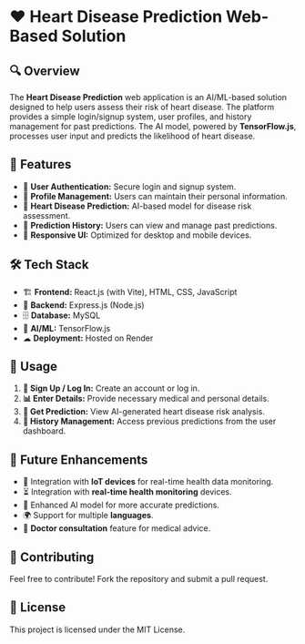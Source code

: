 # ❤️ Heart Disease Prediction Web-Based Solution

## 🔍 Overview
The **Heart Disease Prediction** web application is an AI/ML-based solution designed to help users assess their risk of heart disease. The platform provides a simple login/signup system, user profiles, and history management for past predictions. The AI model, powered by **TensorFlow.js**, processes user input and predicts the likelihood of heart disease.

## 🌟 Features
- 🔐 **User Authentication:** Secure login and signup system.
- 👤 **Profile Management:** Users can maintain their personal information.
- 💓 **Heart Disease Prediction:** AI-based model for disease risk assessment.
- 📜 **Prediction History:** Users can view and manage past predictions.
- 📱 **Responsive UI:** Optimized for desktop and mobile devices.

## 🛠 Tech Stack
- 🏗 **Frontend:** React.js (with Vite), HTML, CSS, JavaScript
- 🚀 **Backend:** Express.js (Node.js)
- 🗄 **Database:** MySQL
- 🤖 **AI/ML:** TensorFlow.js
- ☁ **Deployment:** Hosted on Render

## 📝 Usage
1. **🔑 Sign Up / Log In:** Create an account or log in.
2. **📊 Enter Details:** Provide necessary medical and personal details.
3. **🧠 Get Prediction:** View AI-generated heart disease risk analysis.
4. **📂 History Management:** Access previous predictions from the user dashboard.

## 🚀 Future Enhancements
- 📡 Integration with **IoT devices** for real-time health data monitoring.
- ⏳ Integration with **real-time health monitoring** devices.
- 🎯 Enhanced AI model for more accurate predictions.
- 🌍 Support for multiple **languages**.
- 🏥 **Doctor consultation** feature for medical advice.

## 🤝 Contributing
Feel free to contribute! Fork the repository and submit a pull request.

## 📜 License
This project is licensed under the MIT License.

